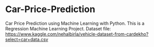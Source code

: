 # Car-Price-Prediction
Car Price Prediction using Machine Learning with Python.  This is a Regression Machine Learning Project.
Dataset file: https://www.kaggle.com/nehalbirla/vehicle-dataset-from-cardekho?select=car+data.csv
